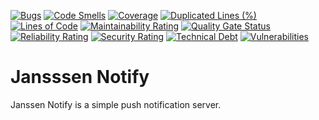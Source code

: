[![Bugs](https://sonarcloud.io/api/project_badges/measure?project=JanssenProject_jans-notify&metric=bugs)](https://sonarcloud.io/dashboard?id=JanssenProject_jans-notify)
[![Code Smells](https://sonarcloud.io/api/project_badges/measure?project=JanssenProject_jans-notify&metric=code_smells)](https://sonarcloud.io/dashboard?id=JanssenProject_jans-notify)
[![Coverage](https://sonarcloud.io/api/project_badges/measure?project=JanssenProject_jans-notify&metric=coverage)](https://sonarcloud.io/dashboard?id=JanssenProject_jans-notify)
[![Duplicated Lines (%)](https://sonarcloud.io/api/project_badges/measure?project=JanssenProject_jans-notify&metric=duplicated_lines_density)](https://sonarcloud.io/dashboard?id=JanssenProject_jans-notify)
[![Lines of Code](https://sonarcloud.io/api/project_badges/measure?project=JanssenProject_jans-notify&metric=ncloc)](https://sonarcloud.io/dashboard?id=JanssenProject_jans-notify)
[![Maintainability Rating](https://sonarcloud.io/api/project_badges/measure?project=JanssenProject_jans-notify&metric=sqale_rating)](https://sonarcloud.io/dashboard?id=JanssenProject_jans-notify)
[![Quality Gate Status](https://sonarcloud.io/api/project_badges/measure?project=JanssenProject_jans-notify&metric=alert_status)](https://sonarcloud.io/dashboard?id=JanssenProject_jans-notify)
[![Reliability Rating](https://sonarcloud.io/api/project_badges/measure?project=JanssenProject_jans-notify&metric=reliability_rating)](https://sonarcloud.io/dashboard?id=JanssenProject_jans-notify)
[![Security Rating](https://sonarcloud.io/api/project_badges/measure?project=JanssenProject_jans-notify&metric=security_rating)](https://sonarcloud.io/dashboard?id=JanssenProject_jans-notify)
[![Technical Debt](https://sonarcloud.io/api/project_badges/measure?project=JanssenProject_jans-notify&metric=sqale_index)](https://sonarcloud.io/dashboard?id=JanssenProject_jans-notify)
[![Vulnerabilities](https://sonarcloud.io/api/project_badges/measure?project=JanssenProject_jans-notify&metric=vulnerabilities)](https://sonarcloud.io/dashboard?id=JanssenProject_jans-notify)

# Jansssen Notify
Janssen Notify is a simple push notification server.
